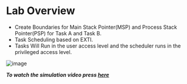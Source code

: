 # Lab Overview
- Create Boundaries for Main Stack Pointer(MSP) and Process Stack Pointer(PSP) for Task A and Task B. 
- Task Scheduling based on EXTI.
- Tasks Will Run in the user access level and the scheduler runs in the privileged access level.

![image](https://github.com/AssemAyman/Mastering-Embedded-System-Online-Diploma/assets/107751300/cb0c2250-8a0a-4afa-81ee-9a047eb5590d)

_**To watch the simulation video press [here](https://drive.google.com/file/d/1NjVLuli41Gh7LCZOu7FFkNJYwvN-e7tu/view?usp=drive_link)**_
